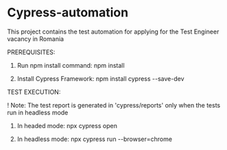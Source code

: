# Cypress-automation

This project contains the test automation for applying for the Test Engineer vacancy in Romania 

PREREQUISITES:

1. Run npm install command: 
    npm install

2. Install Cypress Framework: 
    npm install cypress --save-dev


TEST EXECUTION: 

! Note: The test report is generated in 'cypress/reports' only when the tests run in headless mode

1. In headed mode:
    npx cypress open

2. In headless mode:
    npx cypress run --browser=chrome
